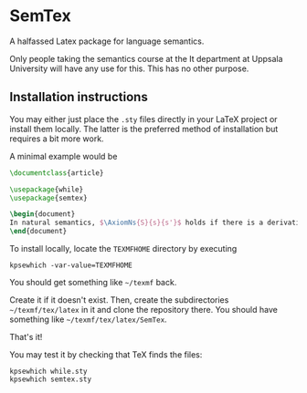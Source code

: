# SemTex
A halfassed Latex package for language semantics.

Only people taking the semantics course at the It department at Uppsala University will have any use for this.
This has no other purpose.

## Installation instructions
You may either just place the `.sty` files directly in your LaTeX project or install them locally. The latter is the preferred method of installation but requires a bit more work.

A minimal example would be
```latex
\documentclass{article}

\usepackage{while}
\usepackage{semtex}

\begin{document}
In natural semantics, $\AxiomNs{S}{s}{s'}$ holds if there is a derivation tree with it as its root.
\end{document}
```

To install locally, locate the `TEXMFHOME` directory by executing
```
kpsewhich -var-value=TEXMFHOME
```
You should get something like `~/texmf` back.

Create it if it doesn't exist. Then, create the subdirectories `~/texmf/tex/latex` in it and clone the repository there. You should have something like `~/texmf/tex/latex/SemTex`.

That's it!

You may test it by checking that TeX finds the files:
```
kpsewhich while.sty
kpsewhich semtex.sty
```

